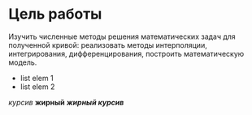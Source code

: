 # Цель работы
Изучить численные методы решения математических задач для полученной кривой: реализовать методы интерполяции, интегрирования, дифференцирования, построить математическую модель.

* list elem 1
* list elem 2

*курсив*
**жирный**
***жирный курсив***
